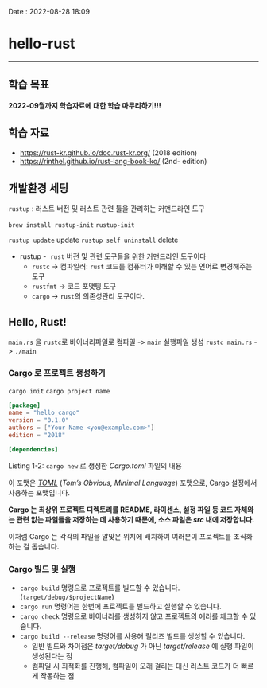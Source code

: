 Date : 2022-08-28 18:09

# hello-rust

---

## 학습 목표

**2022-09월까지 학습자료에 대한 학습 마무리하기!!!**

## 학습 자료

- https://rust-kr.github.io/doc.rust-kr.org/ (2018 edition)
- https://rinthel.github.io/rust-lang-book-ko/ (2nd- edition)

## 개발환경 세팅

`rustup` : 러스트 버전 및 러스트 관련 툴을 관리하는 커맨드라인 도구

`brew install rustup-init`
`rustup-init`

`rustup update` update
`rustup self uninstall` delete

- rustup -  `rust` 버전 및 관련 도구들을 위한 커맨드라인 도구이다
  - `rustc` -> 컴파일러: `rust` 코드를 컴퓨터가 이해할 수 있는 언어로 변경해주는 도구
  - `rustfmt` -> 코드 포맷팅 도구
  - `cargo` -> `rust`의 의존성관리 도구이다.

## Hello, Rust!

`main.rs` 을 `rustc`로 바이너리파일로 컴파일 -> `main` 실행파일 생성
`rustc main.rs` -> `./main`

### Cargo 로 프로젝트 생성하기

`cargo init`
`cargo project name`

```toml
[package]
name = "hello_cargo"
version = "0.1.0"
authors = ["Your Name <you@example.com>"]
edition = "2018"

[dependencies]
```

Listing 1-2: `cargo new` 로 생성한 *Cargo.toml* 파일의 내용

이 포맷은 [_TOML_](https://toml.io/) (_Tom’s Obvious, Minimal Language_) 포맷으로, Cargo 설정에서 사용하는 포맷입니다.

**Cargo 는 최상위 프로젝트 디렉토리를 README, 라이센스, 설정 파일 등 코드 자체와는 관련 없는 파일들을 저장하는 데 사용하기 때문에, 소스 파일은 *src* 내에 저장합니다.**

이처럼 Cargo 는 각각의 파일을 알맞은 위치에 배치하여 여러분이 프로젝트를 조직화하는 걸 돕습니다.

### Cargo 빌드 및 실행

- `cargo build` 명령으로 프로젝트를 빌드할 수 있습니다.(`target/debug/$projectName`)
- `cargo run` 명령어는 한번에 프로젝트를 빌드하고 실행할 수 있습니다.
- `cargo check` 명령으로 바이너리를 생성하지 않고 프로젝트의 에러를 체크할 수 있습니다.
- `cargo build --release` 명령어를 사용해 릴리즈 빌드를 생성할 수 있습니다.
  - 일반 빌드와 차이점은 *target/debug* 가 아닌 *target/release* 에 실행 파일이 생성된다는 점
  - 컴파일 시 최적화를 진행해, 컴파일이 오래 걸리는 대신 러스트 코드가 더 빠르게 작동하는 점
